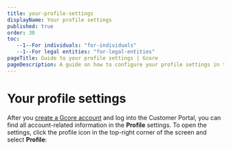 ```yaml
---
title: your-profile-settings
displayName: Your profile settings
published: true
order: 30
toc:
   --1--For individuals: "for-individuals"
   --1--For legal entities: "for-legal-entities"
pageTitle: Guide to your profile settings | Gcore
pageDescription: A guide on how to configure your profile settings in the Gcore Customer Portal. 
---
```

# Your profile settings

After you <a href="https://gcore.com/docs/account-settings/create-an-account-for-an-individual-or-legal-entity" target="_blank">create a Gcore account</a> and log into the Customer Portal, you can find all account-related information in the **Profile** settings. To open the settings, click the profile icon in the top-right corner of the screen and select **Profile**: 
